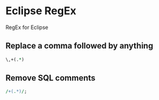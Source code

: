 # Eclipse RegEx
RegEx for Eclipse

## Replace a comma followed by anything
```perl
\,+(.*)
```

## Remove SQL comments
```perl
/+(.*)/;
```
